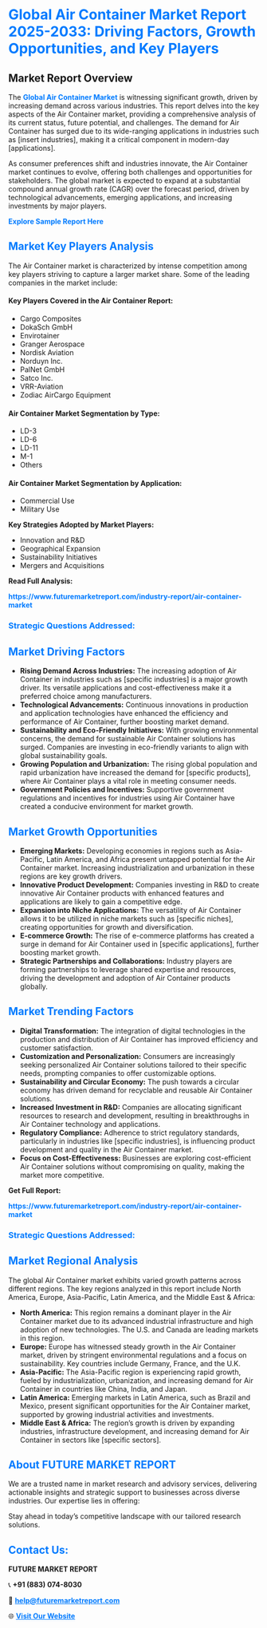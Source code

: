<h1 style="color: #007BFF;">Global Air Container Market Report 2025-2033: Driving Factors, Growth Opportunities, and Key Players</h1>

<section id="overview">
<h2>Market Report Overview</h2>
<p>The <a href="https://www.futuremarketreport.com/industry-report/air-container-market" style="color: #007BFF; text-decoration: none;"><strong>Global Air Container Market</strong></a> is witnessing significant growth, driven by increasing demand across various industries. This report delves into the key aspects of the Air Container market, providing a comprehensive analysis of its current status, future potential, and challenges. The demand for Air Container has surged due to its wide-ranging applications in industries such as [insert industries], making it a critical component in modern-day [applications].</p>
<p>As consumer preferences shift and industries innovate, the Air Container market continues to evolve, offering both challenges and opportunities for stakeholders. The global market is expected to expand at a substantial compound annual growth rate (CAGR) over the forecast period, driven by technological advancements, emerging applications, and increasing investments by major players.</p>
</section>

<section id="overview">
<p><a href="https://www.futuremarketreport.com/request-sample/reportId=87751" style="color: #007BFF; text-decoration: none;"><strong>Explore Sample Report Here</strong></a></p>
</section>

<section id="key-players">
<h2 style="color: #007BFF;">Market Key Players Analysis</h2>
<p>The Air Container market is characterized by intense competition among key players striving to capture a larger market share. Some of the leading companies in the market include:</p>
<h4>Key Players Covered in the Air Container Report:</h4>
<ul><li>Cargo Composites</li><li>DokaSch GmbH</li><li>Envirotainer</li><li>Granger Aerospace</li><li>Nordisk Aviation</li><li>Norduyn Inc.</li><li>PalNet GmbH</li><li>Satco Inc.</li><li>VRR-Aviation</li><li>Zodiac AirCargo Equipment</li></ul>
<h4>Air Container Market Segmentation by Type:</h4>
<ul><li>LD-3</li><li>LD-6</li><li>LD-11</li><li>M-1</li><li>Others</li></ul>

<h4>Air Container Market Segmentation by Application:</h4>
<ul><li>Commercial Use</li><li>Military Use</li></ul>
<p><strong>Key Strategies Adopted by Market Players:</strong></p>
<ul>
<li>Innovation and R&D</li>
<li>Geographical Expansion</li>
<li>Sustainability Initiatives</li>
<li>Mergers and Acquisitions</li>
</ul>
</section>

<section>
<p><strong>Read Full Analysis: </strong></p><a href="https://www.futuremarketreport.com/industry-report/air-container-market" style="color: #007BFF; text-decoration: none;"><strong>https://www.futuremarketreport.com/industry-report/air-container-market</strong></a>
<h3 style="color: #007BFF;">Strategic Questions Addressed:</h3>
</section>

<section id="driving-factors">
<h2 style="color: #007BFF;">Market Driving Factors</h2>
<ul>
<li><strong>Rising Demand Across Industries:</strong> The increasing adoption of Air Container in industries such as [specific industries] is a major growth driver. Its versatile applications and cost-effectiveness make it a preferred choice among manufacturers.</li>
<li><strong>Technological Advancements:</strong> Continuous innovations in production and application technologies have enhanced the efficiency and performance of Air Container, further boosting market demand.</li>
<li><strong>Sustainability and Eco-Friendly Initiatives:</strong> With growing environmental concerns, the demand for sustainable Air Container solutions has surged. Companies are investing in eco-friendly variants to align with global sustainability goals.</li>
<li><strong>Growing Population and Urbanization:</strong> The rising global population and rapid urbanization have increased the demand for [specific products], where Air Container plays a vital role in meeting consumer needs.</li>
<li><strong>Government Policies and Incentives:</strong> Supportive government regulations and incentives for industries using Air Container have created a conducive environment for market growth.</li>
</ul>
</section>

<section id="growth-opportunities">
<h2 style="color: #007BFF;">Market Growth Opportunities</h2>
<ul>
<li><strong>Emerging Markets:</strong> Developing economies in regions such as Asia-Pacific, Latin America, and Africa present untapped potential for the Air Container market. Increasing industrialization and urbanization in these regions are key growth drivers.</li>
<li><strong>Innovative Product Development:</strong> Companies investing in R&D to create innovative Air Container products with enhanced features and applications are likely to gain a competitive edge.</li>
<li><strong>Expansion into Niche Applications:</strong> The versatility of Air Container allows it to be utilized in niche markets such as [specific niches], creating opportunities for growth and diversification.</li>
<li><strong>E-commerce Growth:</strong> The rise of e-commerce platforms has created a surge in demand for Air Container used in [specific applications], further boosting market growth.</li>
<li><strong>Strategic Partnerships and Collaborations:</strong> Industry players are forming partnerships to leverage shared expertise and resources, driving the development and adoption of Air Container products globally.</li>
</ul>
</section>

<section id="trending-factors">
<h2 style="color: #007BFF;">Market Trending Factors</h2>
<ul>
<li><strong>Digital Transformation:</strong> The integration of digital technologies in the production and distribution of Air Container has improved efficiency and customer satisfaction.</li>
<li><strong>Customization and Personalization:</strong> Consumers are increasingly seeking personalized Air Container solutions tailored to their specific needs, prompting companies to offer customizable options.</li>
<li><strong>Sustainability and Circular Economy:</strong> The push towards a circular economy has driven demand for recyclable and reusable Air Container solutions.</li>
<li><strong>Increased Investment in R&D:</strong> Companies are allocating significant resources to research and development, resulting in breakthroughs in Air Container technology and applications.</li>
<li><strong>Regulatory Compliance:</strong> Adherence to strict regulatory standards, particularly in industries like [specific industries], is influencing product development and quality in the Air Container market.</li>
<li><strong>Focus on Cost-Effectiveness:</strong> Businesses are exploring cost-efficient Air Container solutions without compromising on quality, making the market more competitive.</li>
</ul>
</section>

<section>
<p><strong>Get Full Report: </strong></p><a href="https://www.futuremarketreport.com/industry-report/air-container-market" style="color: #007BFF; text-decoration: none;"><strong>https://www.futuremarketreport.com/industry-report/air-container-market</strong></a>
<h3 style="color: #007BFF;">Strategic Questions Addressed:</h3>
</section>


<section id="regional-analysis">
<h2 style="color: #007BFF;">Market Regional Analysis</h2>
<p>The global Air Container market exhibits varied growth patterns across different regions. The key regions analyzed in this report include North America, Europe, Asia-Pacific, Latin America, and the Middle East & Africa:</p>
<ul>
<li><strong>North America:</strong> This region remains a dominant player in the Air Container market due to its advanced industrial infrastructure and high adoption of new technologies. The U.S. and Canada are leading markets in this region.</li>
<li><strong>Europe:</strong> Europe has witnessed steady growth in the Air Container market, driven by stringent environmental regulations and a focus on sustainability. Key countries include Germany, France, and the U.K.</li>
<li><strong>Asia-Pacific:</strong> The Asia-Pacific region is experiencing rapid growth, fueled by industrialization, urbanization, and increasing demand for Air Container in countries like China, India, and Japan.</li>
<li><strong>Latin America:</strong> Emerging markets in Latin America, such as Brazil and Mexico, present significant opportunities for the Air Container market, supported by growing industrial activities and investments.</li>
<li><strong>Middle East & Africa:</strong> The region’s growth is driven by expanding industries, infrastructure development, and increasing demand for Air Container in sectors like [specific sectors].</li>
</ul>
</section>

<footer>
<h2 style="color: #007BFF;">About FUTURE MARKET REPORT</h2>
<p>We are a trusted name in market research and advisory services, delivering actionable insights and strategic support to businesses across diverse industries. Our expertise lies in offering:</p>

<p>Stay ahead in today’s competitive landscape with our tailored research solutions.</p>

<h2 style="color: #007BFF;">Contact Us:</h2>
<p><strong>FUTURE MARKET REPORT</strong></p>
<p>📞 <strong>+91 (883) 074-8030</strong></p>
<p>📧 <strong><a href="mailto:help@futuremarketreport.com" style="color: #007BFF;">help@futuremarketreport.com</a></strong></p>
<p>🌐 <strong><a href="https://www.futuremarketreport.com/" style="color: #007BFF;">Visit Our Website</a></strong></p>
</footer>